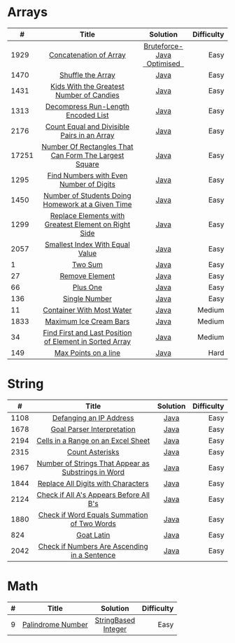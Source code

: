 # Arrays

|  #   |       Title      |    Solution   |  Difficulty  |
|------|:----------------:|:-------------:|-------------:|
| 1929 | [Concatenation of Array](https://leetcode.com/problems/concatenation-of-array/)|[Bruteforce-Java](https://github.com/Supriya-48/Leetcode/blob/main/bruteforce.java)<br/>[&nbsp; Optimised &nbsp;](https://github.com/Supriya-48/Leetcode/blob/main/java/bruteforce.java)| Easy         |
|1470|[Shuffle the Array](https://leetcode.com/problems/shuffle-the-array/)|[Java](https://github.com/Supriya-48/Leetcode/blob/main/java/optimised.java)|Easy|
|1431|[Kids With the Greatest Number of Candies](https://leetcode.com/problems/kids-with-the-greatest-number-of-candies/)|[Java](https://github.com/Supriya-48/Leetcode/blob/main/java/kids.java)|Easy|
| 1313|[Decompress Run-Length Encoded List](https://leetcode.com/problems/decompress-run-length-encoded-list/)|[Java](https://github.com/Supriya-48/Leetcode/blob/main/java/decompress.java)|Easy|
|2176|[Count Equal and Divisible Pairs in an Array](https://leetcode.com/problems/count-equal-and-divisible-pairs-in-an-array/)|[Java](https://github.com/Supriya-48/Leetcode/blob/main/java/EqualAndDivisible.java)|Easy|
|17251|[Number Of Rectangles That Can Form The Largest Square](https://leetcode.com/problems/number-of-rectangles-that-can-form-the-largest-square/)|[Java](https://github.com/Supriya-48/Leetcode/blob/main/java/LargestSquare.java)|Easy|
|1295|[Find Numbers with Even Number of Digits](https://leetcode.com/problems/find-numbers-with-even-number-of-digits)|[Java](https://github.com/Supriya-48/Leetcode/blob/main/java/EvenNoOfDigits.java)|Easy|
|1450|[Number of Students Doing Homework at a Given Time](https://leetcode.com/problems/number-of-students-doing-homework-at-a-given-time)|[Java](https://github.com/Supriya-48/Leetcode/blob/main/java/StudentHomework.java)|Easy|
|1299|[Replace Elements with Greatest Element on Right Side](https://leetcode.com/problems/replace-elements-with-greatest-element-on-right-side)|[Java](https://github.com/Supriya-48/Leetcode/blob/main/java/GreatestRightNumber.java)|Easy|
|2057|[Smallest Index With Equal Value](https://leetcode.com/problems/smallest-index-with-equal-value/)|[Java](https://github.com/Supriya-48/Leetcode/blob/main/java/SmallIndex.java)|Easy|
|1|[Two Sum](https://leetcode.com/problems/two-sum/)|[Java](https://github.com/Supriya-48/Leetcode/blob/main/java/TwoSum.java)|Easy|
|27|[Remove Element](https://leetcode.com/problems/remove-element/)|[Java](https://github.com/Supriya-48/Leetcode/blob/main/java/RemoveEle.java)|Easy|
|66|[Plus One](https://leetcode.com/problems/plus-one/)|[Java](https://github.com/Supriya-48/Leetcode/blob/main/java/PlusOne.java)|Easy|
|136|[Single Number](https://leetcode.com/problems/single-number/)|[Java](https://github.com/Supriya-48/Leetcode/blob/main/java/SingleNumber.java)|Easy|
|11|[Container With Most Water](https://leetcode.com/problems/container-with-most-water/)|[Java](https://github.com/Supriya-48/Leetcode/blob/main/java/ContainWater.java)|Medium|
|1833|[Maximum Ice Cream Bars](https://leetcode.com/problems/maximum-ice-cream-bars/description/)|[Java](https://github.com/Supriya-48/Leetcode/blob/main/java/MaxIceBars.java)|Medium|
|34|[Find First and Last Position of Element in Sorted Array](https://leetcode.com/problems/find-first-and-last-position-of-element-in-sorted-array/description/)|[Java](https://github.com/Supriya-48/Leetcode/blob/main/java/FirstLast.java)|Medium|
|149|[ Max Points on a line](https://leetcode.com/problems/max-points-on-a-line/)|[Java](https://github.com/Supriya-48/Leetcode/blob/main/java/MaxPointsOnALine.java)|Hard|


# String

|  #   |       Title      |    Solution   |  Difficulty  |
|------|:----------------:|:-------------:|-------------:|
|1108|[Defanging an IP Address](https://leetcode.com/problems/defanging-an-ip-address/)|[Java](https://github.com/Supriya-48/Leetcode/blob/main/java/IpAddress.java)|Easy|
|1678|[Goal Parser Interpretation](https://leetcode.com/problems/goal-parser-interpretation/)|[Java](https://github.com/Supriya-48/Leetcode/blob/main/java/GoalParser.java)|Easy|
|2194|[Cells in a Range on an Excel Sheet](https://leetcode.com/problems/cells-in-a-range-on-an-excel-sheet/description/)|[Java](https://github.com/Supriya-48/Leetcode/blob/main/java/CellsInRange.java)|Easy|
|2315|[Count Asterisks](https://leetcode.com/problems/count-asterisks/description/)|[Java](https://github.com/Supriya-48/Leetcode/blob/main/java/CountAstrisks.java)|Easy|
|1967|[Number of Strings That Appear as Substrings in Word](https://leetcode.com/problems/number-of-strings-that-appear-as-substrings-in-word/description/)|[Java](https://github.com/Supriya-48/Leetcode/blob/main/java/ContainsSubstring.java)|Easy|
|1844|[Replace All Digits with Characters](https://leetcode.com/problems/replace-all-digits-with-characters/description/)|[Java](https://github.com/Supriya-48/Leetcode/blob/main/java/ReplaceDigits.java)|Easy|
|2124|[Check if All A's Appears Before All B's](https://leetcode.com/problems/check-if-all-as-appears-before-all-bs/description/)|[Java](https://github.com/Supriya-48/Leetcode/blob/main/java/AsBeforeBs.java)|Easy|
|1880|[Check if Word Equals Summation of Two Words](https://leetcode.com/problems/check-if-word-equals-summation-of-two-words/)|[Java](https://github.com/Supriya-48/Leetcode/blob/main/java/WordSum.java)|Easy|
|824|[Goat Latin](https://leetcode.com/problems/goat-latin/description/)|[Java](https://github.com/Supriya-48/Leetcode/blob/main/java/GoatLatin.java)|Easy|
|2042|[Check if Numbers Are Ascending in a Sentence](https://leetcode.com/problems/check-if-numbers-are-ascending-in-a-sentence/description/)|[Java](https://github.com/Supriya-48/Leetcode/blob/main/java/AscSentence.java)|Easy|

# Math

|  #   |       Title      |    Solution   |  Difficulty  |
|------|:----------------:|:-------------:|-------------:|
|9|[Palindrome Number](https://leetcode.com/problems/palindrome-number/description/)|[StringBased](https://github.com/Supriya-48/Leetcode/blob/main/java/palindromeString.java)<br/>[Integer](https://github.com/Supriya-48/Leetcode/blob/main/java/PalindromeInt.java)|Easy|